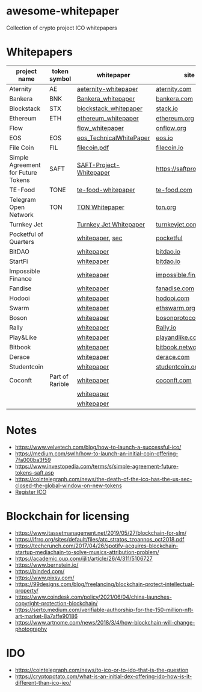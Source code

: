 # awesome-whitepaper
Collection of crypto project ICO whitepapers

# Whitepapers
| project name | token symbol | whitepaper | site |
|---|---|---|---|
|Aternity|AE| [aeternity-whitepaper](https://whitepaper.io/document/14/aeternity-whitepaper) | [aternity.com](https://aeternity.com/)|
|Bankera|BNK| [Bankera_whitepaper](https://cryptorating.eu/whitepapers/Bankera/Bankera_whitepaper.pdf) | [bankera.com](https://bankera.com/)|
|Blockstack | STX | [blockstack_whitepaper](https://gaia.blockstack.org/hub/1AxyPunHHAHiEffXWESKfbvmBpGQv138Fp/stacks.pdf) | [stack.io](https://www.stacks.co/) |
| Ethereum| ETH| [ethereum_whitepaper](https://ethereum.org/en/whitepaper/) | [ethereum.org](https://ethereum.org/)|
| Flow| | [flow_whitepaper](https://assets.website-files.com/5f6294c0c7a8cdd643b1c820/5f6c23fa870a5d0beb0752c6_Flow%20Primer%20(1).pdf) | [onflow.org](https://www.onflow.org/primer)|
|EOS| EOS | [eos_TechnicalWhitePaper](https://github.com/EOSIO/Documentation/blob/master/TechnicalWhitePaper.md) | [eos.io](https://eos.io/)|
|File Coin| FIL| [filecoin.pdf](filecoin.pdf) | [filecoin.io](https://filecoin.io/)|
| Simple Agreement for Future Tokens |SAFT|[SAFT-Project-Whitepaper](https://saftproject.com/static/SAFT-Project-Whitepaper.pdf)|https://saftproject.com/| 
|TE-Food| TONE | [te-food-whitepaper](https://www.allcryptowhitepapers.com/te-food-whitepaper/) | [te-food.com](https://te-food.com/)|
|Telegram Open Network| TON| [TON Whitepaper](https://ton.org/ton.pdf) |[ton.org](https://ton.org/)|
|Turnkey Jet||[Turnkey Jet Whitepaper](https://www.sec.gov/divisions/corpfin/cf-noaction/2019/turnkey-jet-040219-2a1-incoming.pdf)| [turnkeyjet.com](https://www.turnkeyjet.com/) | 
|Pocketful of Quarters | | [whitepaper](https://downloads.pocketfulofquarters.com/POQ_Whitepaper_v3.0.pdf), [sec](https://www.sec.gov/corpfin/pocketful-quarters-inc-072519-2a1) | [pocketful](https://pocketfulofquarters.com/home) |
|BitDAO | | [whitepaper](https://docs.bitdao.io/litepaper-1/governance-overview) | [bitdao.io](https://www.bitdao.io/) |
|StartFi | | [whitepaper](https://drive.google.com/file/d/1bov3bIbGeGGkH59BKH0LVRXP3QDHTCFQ/view) | [bitdao.io](https://startfi.io/) |
|Impossible Finance | | [whitepaper](https://gateway.pinata.cloud/ipfs/QmWdoJWPDNgsmwCarij5k5CLyknsXmKX5wRV1LMQ3oqSuN/Impossible%20Finance%20IDIA%20Whitepaper.pdf) | [impossible.finance](https://impossible.finance/) |
|Fandise | | [whitepaper](https://ocs-pl.oktawave.com/v1/AUTH_630f86eaa3774cda8593b8a9710b1aa4/lte/mrgugu/2021/0526/20210526131656-Fanadise_WhitePaper-3.pdf) | [fanadise.com](https://fanadise.com/) |
|Hodooi | | [whitepaper]() | [hodooi.com](https://app.hodooi.com/en) |
|Swarm | | [whitepaper](https://docs.ethswarm.org/swarm-whitepaper.pdf) | [ethswarm.org](https://www.ethswarm.org/) |
|Boson| | [whitepaper](https://assets.website-files.com/6058b6a3587b6e155196ebbb/60b662bdf4f8a13d7d75d25b_Boson_Protocol_Whitepaper_1_1_Nov.pdf) | [bosonprotocol.io](https://www.bosonprotocol.io/) |
|Rally | | [whitepaper](https://wiki.rally.io/rally-io/) | [Rally.io](https://rally.io/) |
|Play&Like | | [whitepaper](https://playandlike.com/PAL_Whitepaper%20Policy.pdf) | [playandlike.com](https://playandlike.com/index.html) |
|Bitbook | | [whitepaper](https://bitbook.net/hubfs/BitBook-Whitepaper.pdf) | [bitbook.network](https://www.bitbook.network/) |
|Derace | | [whitepaper](https://derace.gitbook.io/derace/) | [derace.com](https://www.derace.com/) |
|Studentcoin | | [whitepaper](https://www.studentcoin.org/whitepaper) | [studentcoin.org](https://www.studentcoin.org/) |
|Coconft |Part of Rarible | [whitepaper]() | [coconft.com](https://coconft.com/) |
| | | [whitepaper]() | []() |
| | | [whitepaper]() | []() |

# Notes
- https://www.velvetech.com/blog/how-to-launch-a-successful-ico/
- https://medium.com/swlh/how-to-launch-an-initial-coin-offering-7fa000ba3f59
- https://www.investopedia.com/terms/s/simple-agreement-future-tokens-saft.asp
- https://cointelegraph.com/news/the-death-of-the-ico-has-the-us-sec-closed-the-global-window-on-new-tokens
- [Register ICO](https://medium.com/@cryptolawyersco/can-you-register-your-ico-with-sec-ddea3f9be926)

# Blockchain for licensing
- https://www.itassetmanagement.net/2019/05/27/blockchain-for-slm/
- https://ifrro.org/sites/default/files/atc_stratos_tzoannos_oct2018.pdf
- https://techcrunch.com/2017/04/26/spotify-acquires-blockchain-startup-mediachain-to-solve-musics-attribution-problem/
- https://academic.oup.com/ijlit/article/26/4/311/5106727
- https://www.bernstein.io/
- https://binded.com/
- https://www.pixsy.com/
- https://99designs.com/blog/freelancing/blockchain-protect-intellectual-property/
- https://www.coindesk.com/policy/2021/06/04/china-launches-copyright-protection-blockchain/
- https://serto.medium.com/verifiable-authorship-for-the-150-million-nft-art-market-8a7affe90186
- https://www.artnome.com/news/2018/3/4/how-blockchain-will-change-photography


# IDO
- https://cointelegraph.com/news/to-ico-or-to-ido-that-is-the-question
- https://cryptopotato.com/what-is-an-initial-dex-offering-ido-how-is-it-different-than-ico-ieo/
